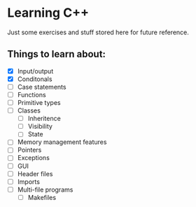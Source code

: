 # Learning C++

Just some exercises and stuff stored here for future reference.

## Things to learn about:

- [x] Input/output
- [x] Conditonals
- [ ] Case statements
- [ ] Functions
- [ ] Primitive types
- [ ] Classes
  - [ ] Inheritence
  - [ ] Visibility
  - [ ] State
- [ ] Memory management features
- [ ] Pointers
- [ ] Exceptions
- [ ] GUI
- [ ] Header files
- [ ] Imports
- [ ] Multi-file programs
    - [ ] Makefiles
